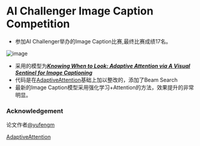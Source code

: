 # AI Challenger Image Caption Competition

* 参加AI Challenger举办的Image Caption比赛,最终比赛成绩17名。

![image](https://github.com/Wind-Ward/Image_Caption_Competition/blob/master/data/10.png)
* 采用的模型为[***Knowing When to Look: Adaptive Attention via A Visual Sentinel for Image Captioning***](https://arxiv.org/pdf/1612.01887.pdf)
* 代码是在[AdaptiveAttention](https://github.com/jiasenlu/AdaptiveAttention)基础上加以整改的，添加了Beam Search
* 最新的Image Caption模型采用强化学习+Attention的方法，效果提升的非常明显。






### Acknowledgement

论文作者[@yufengm](https://github.com/yufengm)

[AdaptiveAttention](https://github.com/jiasenlu/AdaptiveAttention)


